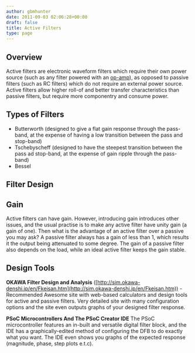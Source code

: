 ```yaml
---
author: gbmhunter
date: 2011-09-03 02:06:28+00:00
draft: false
title: Active Filters
type: page
---
```


## Overview

Active filters are electronic waveform filters which require their own power source (such as any filter powered with an [op-amp](/electronics/components/op-amps)), as opposed to passive filters (such as RC filters) which do not require an external power source. Active filters allow higher roll-of and better transfer characteristics than passive filters, but require more componentry and consume power.

## Types of Filters

* Butterworth (designed to give a flat gain response through the pass-band, at the expense of having a low transition between the pass and stop-band)
* Tschebyscheff (designed to have the steepest transition between the pass ad stop-band, at the expense of gain ripple through the pass-band)
* Bessel

## Filter Design

## Gain

Active filters can have gain. However, introducing gain introduces other issues, and the usual practise is to make any active filter have unity gain (a gain of one). Then what is the advantage of an active filter over a passive you may ask? A passive filter always has a gain of less than 1, which results it the output being attenuated to some degree. The gain of a passive filter also depends on the load, while an ideal active filter keeps the gain stable.

## Design Tools

**OKAWA Filter Design and Analysis** ([http://sim.okawa-denshi.jp/en/Fkeisan.htm](http://sim.okawa-denshi.jp/en/Fkeisan.htm)) - Recommended Awesome site with web-based calculators and design tools for active and passive filters. Very detailed site with many configuration options and the site even outputs graphs of your designed filter response.

**PSoC Microcontrollers And The PSoC Creator IDE** The PSoC microcontroller features an in-built and versatile digital filter block, and the IDE has a graphically-edited method of configuring the DFB to do exactly what you want. The IDE even shows you graphs of the expected response (magnitude, phase, step plots e.t.c).
